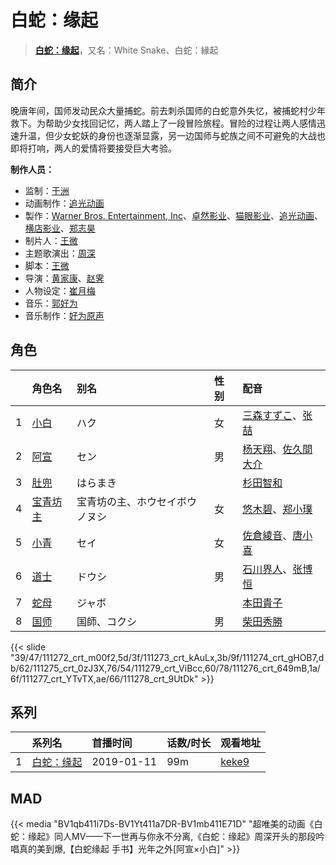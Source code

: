 # 白蛇：缘起


> <u>**[白蛇：缘起](https://bgm.tv/subject/265554)**</u>，又名：White Snake、白蛇：縁起

## 简介

晚唐年间，国师发动民众大量捕蛇。前去刺杀国师的白蛇意外失忆，被捕蛇村少年救下。为帮助少女找回记忆，两人踏上了一段冒险旅程。冒险的过程让两人感情迅速升温，但少女蛇妖的身份也逐渐显露，另一边国师与蛇族之间不可避免的大战也即将打响，两人的爱情将要接受巨大考验。

**制作人员：**
- 监制：[于洲](https://bgm.tv/person/61903)
- 动画制作：[追光动画](https://bgm.tv/person/23763)
- 製作：[Warner Bros. Entertainment, Inc](https://bgm.tv/person/6814)、[卓然影业](https://bgm.tv/person/64918)、[猫眼影业](https://bgm.tv/person/47198)、[追光动画](https://bgm.tv/person/23763)、[横店影业](https://bgm.tv/person/64919)、[郑志昊](https://bgm.tv/person/66062)
- 制片人：[王微](https://bgm.tv/person/47797)
- 主题歌演出：[周深](https://bgm.tv/person/30666)
- 脚本：[王微](https://bgm.tv/person/47797)
- 导演：[黄家康](https://bgm.tv/person/60810)、[赵霁](https://bgm.tv/person/46122)
- 人物设定：[崔月梅](https://bgm.tv/person/64927)
- 音乐：[郭好为](https://bgm.tv/person/64928)
- 音乐制作：[好为原声](https://bgm.tv/person/64929)

## 角色

|     |   角色名   |   别名  | 性别 |  配音  |
|:--- |:------  |:----      |:---  |:--   |
| 1 | [小白](https://bgm.tv/character/111272) | ハク | 女 | [三森すずこ](https://bgm.tv/person/6707)、[张喆](https://bgm.tv/person/29644) |
| 2 | [阿宣](https://bgm.tv/character/111273) | セン | 男 | [杨天翔](https://bgm.tv/person/26403)、[佐久間大介](https://bgm.tv/person/45607) |
| 3 | [肚兜](https://bgm.tv/character/111274) | はらまき |  | [杉田智和](https://bgm.tv/person/4513) |
| 4 | [宝青坊主](https://bgm.tv/character/111275) | 宝青坊の主、ホウセイボウノヌシ | 女 | [悠木碧](https://bgm.tv/person/5076)、[郑小璞](https://bgm.tv/person/47088) |
| 5 | [小青](https://bgm.tv/character/111279) | セイ | 女 | [佐倉綾音](https://bgm.tv/person/5745)、[唐小喜](https://bgm.tv/person/41101) |
| 6 | [道士](https://bgm.tv/character/111276) | ドウシ | 男 | [石川界人](https://bgm.tv/person/9953)、[张博恒](https://bgm.tv/person/29572) |
| 7 | [蛇母](https://bgm.tv/character/111277) | ジャボ |  | [本田貴子](https://bgm.tv/person/4872) |
| 8 | [国师](https://bgm.tv/character/111278) | 国師、コクシ | 男 | [柴田秀勝](https://bgm.tv/person/4350) |

{{< slide "39/47/111272_crt_m00f2,5d/3f/111273_crt_kAuLx,3b/9f/111274_crt_gHOB7,db/62/111275_crt_0zJ3X,76/54/111279_crt_ViBcc,60/78/111276_crt_649mB,1a/6f/111277_crt_YTvTX,ae/66/111278_crt_9UtDk" >}}

## 系列

|     | 系列名   | 首播时间       | 话数/时长 | 观看地址                                                   |
| :-- | :---- | :--------- | :---- | :----------------------------------------------------- |
| 1   |[白蛇：缘起](https://bgm.tv/subject/265554)| 2019-01-11 | 99m   | [keke9](https://www.keke9.app/play/176573-4-1371.html) |


## MAD

{{< media  "BV1qb411i7Ds-BV1Yt411a7DR-BV1mb411E71D" 
"超唯美的动画《白蛇：缘起》同人MV——下一世再与你永不分离,《白蛇：缘起》周深开头的那段吟唱真的美到爆,【白蛇缘起 手书】光年之外[阿宣×小白]"  >}}


        
